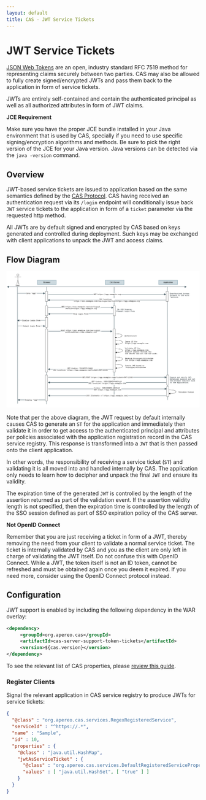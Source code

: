```yaml
---
layout: default
title: CAS - JWT Service Tickets
---
```


# JWT Service Tickets

[JSON Web Tokens](http://jwt.io/) are an open, industry standard RFC 7519 method for representing claims securely between two parties. CAS may also be allowed to fully create signed/encrypted JWTs and pass them back to the application in form of service tickets.

JWTs are entirely self-contained and contain the authenticated principal as well as all authorized attributes in form of JWT claims.

<div class="alert alert-info"><strong>JCE Requirement</strong><p>Make sure you have the proper JCE bundle installed in your Java environment that is used by CAS, specially if you need to use specific signing/encryption algorithms and methods. Be sure to pick the right version of the JCE for your Java version. Java versions can be detected via the <code>java -version</code> command.</p></div>

## Overview

JWT-based service tickets are issued to application based on the same semantics defined by the [CAS Protocol](../protocol/CAS-Protocol.html). CAS having received an authentication request via its `/login` endpoint will conditionally issue back `JWT` service tickets to the application in form of a `ticket` parameter via the requested http method.

All JWTs are by default signed and encrypted by CAS based on keys generated and controlled during deployment. Such keys may be exchanged with client applications to unpack the JWT and access claims.

## Flow Diagram

<a href="../images/cas_flow_jwt_diagram.png" target="_blank"><img src="../images/cas_flow_jwt_diagram.png" alt="CAS Web flow JWT diagram" title="CAS Web flow JWT diagram" /></a>

Note that per the above diagram, the JWT request by default internally causes CAS to generate an `ST` for the application and immediately then validate it in
 order to get access to the authenticated principal and attributes per policies associated with the application registration record in the CAS service registry. This response is transformed into a `JWT` that is then passed onto the client application.

In other words, the responsibility of receiving a service ticket (`ST`) and validating it is all moved into and handled internally by CAS. The application only needs to learn how to decipher and unpack the final `JWT` and ensure its validity.

The expiration time of the generated `JWT` is controlled by the length of the assertion returned as part of the validation event. If the assertion validity length is not specified, then the expiration time is controlled by the length of the SSO session defined as part of SSO expiration policy of the CAS server. 

<div class="alert alert-warning"><strong>Not OpenID Connect</strong><p>Remember that you are just receiving a ticket in form of a JWT, thereby removing the need from your client to validate a normal service ticket. The ticket is internally validated by CAS and you as the client are only left in charge of validating the JWT itself. Do not confuse this with OpenID Connect. While a JWT, the token itself is not an ID token, cannot be refreshed and must be obtained again once you deem it expired. If you need more, consider using the OpenID Connect protocol instead.</p></div>

## Configuration

JWT support is enabled by including the following dependency in the WAR overlay:

```xml
<dependency>
     <groupId>org.apereo.cas</groupId>
     <artifactId>cas-server-support-token-tickets</artifactId>
     <version>${cas.version}</version>
</dependency>
```

To see the relevant list of CAS properties, please [review this guide](Configuration-Properties.html#jwt-tickets).

### Register Clients

Signal the relevant application in CAS service registry to produce JWTs for service tickets:

```json
{
  "@class" : "org.apereo.cas.services.RegexRegisteredService",
  "serviceId" : "^https://.*",
  "name" : "Sample",
  "id" : 10,
  "properties" : {
    "@class" : "java.util.HashMap",
    "jwtAsServiceTicket" : {
      "@class" : "org.apereo.cas.services.DefaultRegisteredServiceProperty",
      "values" : [ "java.util.HashSet", [ "true" ] ]
    }
  }
}
```
